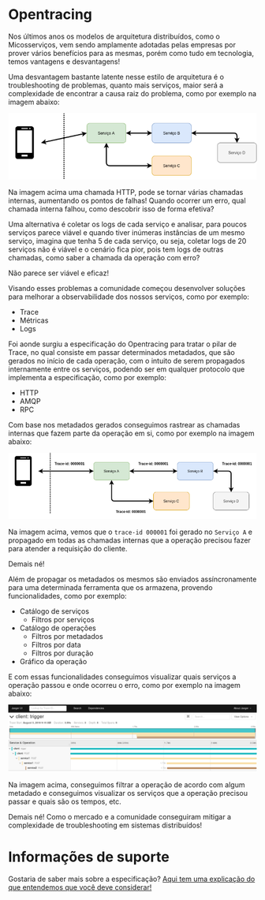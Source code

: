 # Opentracing

Nos últimos anos os modelos de arquitetura distribuídos, como o Micosserviços, vem sendo amplamente adotadas pelas empresas 
por prover vários benefícios para as mesmas, porém como tudo em tecnologia, temos vantagens e desvantagens!

Uma desvantagem bastante latente nesse estilo de arquitetura é o troubleshooting de problemas, quanto mais serviços, 
maior será a complexidade de encontrar a causa raiz do problema, como por exemplo na imagem abaixo:

![alt text](../images/open-tracing-001.png "Opentracing")

Na imagem acima uma chamada HTTP, pode se tornar várias chamadas internas, aumentando os pontos de falhas! Quando ocorrer 
um erro, qual chamada interna falhou, como descobrir isso de forma efetiva?

Uma alternativa é coletar os logs de cada serviço e analisar, para poucos serviços parece viável e quando tiver inúmeras 
instâncias de um mesmo serviço, imagina que tenha 5 de cada serviço, ou seja, coletar logs de 20 serviços não é viável e 
o cenário fica pior, pois tem logs de outras chamadas, como saber a chamada da operação com erro?

Não parece ser viável e eficaz!

Visando esses problemas a comunidade começou desenvolver soluções para melhorar a observabilidade dos nossos serviços, 
como por exemplo:

- Trace
- Métricas
- Logs

Foi aonde surgiu a especificação do Opentracing para tratar o pilar de Trace, no qual consiste em passar determinados 
metadados, que são gerados no início de cada operação, com o intuito de serem propagados internamente 
entre os serviços, podendo ser em qualquer protocolo que implementa a especificação, como por exemplo:

- HTTP
- AMQP
- RPC

Com base nos metadados gerados conseguimos rastrear as chamadas internas que fazem parte da operação em si, como por 
exemplo na imagem abaixo:

![alt text](../images/open-tracing-002.png "Opentracing")

Na imagem acima, vemos que o `trace-id 000001` foi gerado no `Serviço A` e propagado em todas as chamadas internas que 
a operação precisou fazer para atender a requisição do cliente.

Demais né! 

Além de propagar os metadados os mesmos são enviados assíncronamente para uma determinada ferramenta que os armazena, 
provendo funcionalidades, como por exemplo:

- Catálogo de serviços
    - Filtros por serviços
- Catálogo de operações
    - Filtros por metadados
    - Filtros por data
    - Filtros por duração
- Gráfico da operação

E com essas funcionalidades conseguimos visualizar quais serviços a operação passou e onde ocorreu o erro, como por 
exemplo na imagem abaixo:

![alt text](../images/open-tracing-003.png "Opentracing")

Na imagem acima, conseguimos filtrar a operação de acordo com algum metadado e conseguimos visualizar os serviços que a 
operação precisou passar e quais são os tempos, etc.

Demais né! Como o mercado e a comunidade conseguiram mitigar a complexidade de troubleshooting em sistemas distribuídos!

# Informações de suporte

Gostaria de saber mais sobre a especificação? [Aqui tem uma explicação do que entendemos que você deve considerar!](https://opentracing.io/specification/)